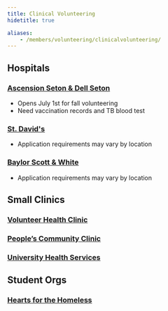 ```yaml
---
title: Clinical Volunteering
hidetitle: true

aliases:
    - /members/volunteering/clinicalvolunteering/
---
```


## Hospitals

### [Ascension Seton & Dell Seton](https://supportseton.org/volunteer/apply-now/)

* Opens July 1st for fall volunteering
* Need vaccination records and TB blood test 

### [St. David's](https://stdavids.com/about/volunteering/)

* Application requirements may vary by location

### [Baylor Scott & White](https://www.bswhealth.com/locations/round-rock/about/become-a-volunteer)

* Application requirements may vary by location

## Small Clinics

### [Volunteer Health Clinic](http://www.volclinic.org/volunteer.html)

### [People’s Community Clinic](https://www.austinpcc.org/support/volunteer/)

### [University Health Services](https://www.healthyhorns.utexas.edu/clinicvolunteer.html)

## Student Orgs

### [Hearts for the Homeless](https://utexas.campuslabs.com/engage/organization/h4haustin)